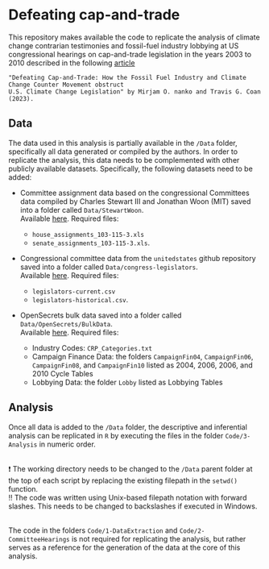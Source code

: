 # Defeating cap-and-trade

This repository makes available the code to replicate the analysis of climate change contrarian testimonies and fossil-fuel industry lobbying at US congressional hearings on cap-and-trade legislation in the years 2003 to 2010 described in the following [article]()

    "Defeating Cap-and-Trade: How the Fossil Fuel Industry and Climate Change Counter Movement obstruct 
    U.S. Climate Change Legislation" by Mirjam O. nanko and Travis G. Coan (2023).


## Data

The data used in this analysis is partially available in the `/Data` folder, specifically all data generated or compiled by the authors. In order to replicate the analysis, this data needs to be complemented with other publicly available datasets. Specifically, the following datasets need to be added:

* Committee assignment data based on the congressional Committees data compiled by Charles Stewart III and Jonathan Woon (MIT) saved into a folder called `Data/StewartWoon`.  <br>
    Available [here](http://web.mit.edu/17.251/www/data_page.html#2). Required files:
  * `house_assignments_103-115-3.xls`
  * `senate_assignments_103-115-3.xls`. <br>
    
* Congressional committee data from the `unitedstates` github repository saved into a folder called `Data/congress-legislators`. <br>
  Available [here](https://github.com/unitedstates/congress-legislators). Required files:
  * `legislators-current.csv`
  * `legislators-historical.csv`. <br>

* OpenSecrets bulk data saved into a folder called `Data/OpenSecrets/BulkData`. <br>
    Available [here](https://www.opensecrets.org/open-data/bulk-data). Required files: <br>
  * Industry Codes: `CRP_Categories.txt`
  * Campaign Finance Data: the folders `CampaignFin04`,  `CampaignFin06`,  `CampaignFin08`, and  `CampaignFin10` listed as 2004, 2006, 2006, and 2010 Cycle Tables
  * Lobbying Data: the folder `Lobby` listed as Lobbying Tables
 
## Analysis

Once all data is added to the `/Data` folder, the descriptive and inferential analysis can be replicated in `R` by executing the files in the folder `Code/3-Analysis` in numeric order. <br> <br>

:heavy_exclamation_mark: The working directory needs to be changed to the `/Data` parent folder at the top of each script by replacing the existing filepath in the `setwd()` function.<br>
:bangbang: The code was written using Unix-based filepath notation with forward slashes. This needs to be changed to backslashes if executed in Windows. <br><br>

The code in the folders `Code/1-DataExtraction` and `Code/2-CommitteeHearings` is not required for replicating the analysis, but rather serves as a reference for the generation of the data at the core of this analysis. <br> <br>

